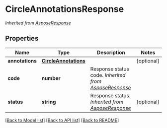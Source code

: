# CircleAnnotationsResponse


*Inherited from [AsposeResponse](AsposeResponse.md)*
## Properties
Name | Type | Description | Notes
------------ | ------------- | ------------- | -------------
**annotations** | [**CircleAnnotations**](CircleAnnotations.md) |  | [optional]
**code** | **number** | Response status code. *Inherited from [AsposeResponse](AsposeResponse.md)* | 
**status** | **string** | Response status. *Inherited from [AsposeResponse](AsposeResponse.md)* | [optional]

[[Back to Model list]](../README.md#documentation-for-models) [[Back to API list]](../README.md#documentation-for-api-endpoints) [[Back to README]](../README.md)

